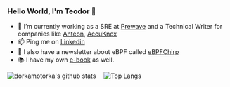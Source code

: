 ### Hello World, I'm Teodor 👋
- 🔭 I’m currently working as a SRE at [Prewave](https://www.prewave.com/) and a Technical Writer for companies like [Anteon](https://getanteon.com/), [AccuKnox](https://www.accuknox.com/)
- 📫 Ping me on [Linkedin](https://www.linkedin.com/in/teodor-janez-podobnik/)
- 📰 I also have a newsletter about eBPF called [eBPFChirp](https://ebpfchirp.substack.com/)
- 📚 I have my own [e-book](https://dorkamotorka.gumroad.com/l/beyord-your-horizon-tjp) as well.

![dorkamotorka's github stats](https://github-readme-stats.vercel.app/api?username=dorkamotorka&show_icons=true&line_height=21&show_icons=true&theme=nord)
<span style="display:inline-block; width: 10px;"></span>
![Top Langs](https://github-readme-stats.vercel.app/api/top-langs/?username=dorkamotorka&show_icons=true&layout=compact&theme=nord&count_private=truecount_private=true)
